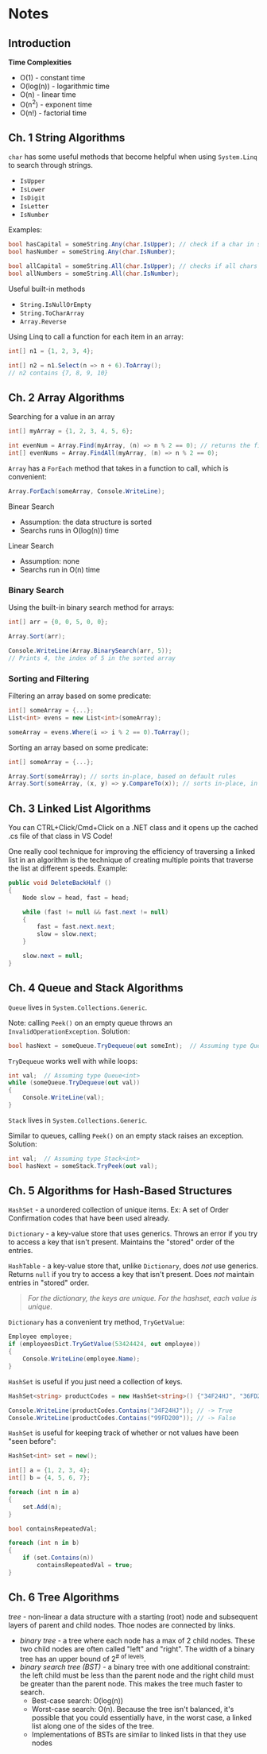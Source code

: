 # Notes

## Introduction

**Time Complexities**

* O(1) - constant time
* O(log(n)) - logarithmic time
* O(n) - linear time
* O(n<sup>2</sup>) - exponent time
* O(n!) - factorial time

## Ch. 1 String Algorithms

`char` has some useful methods that become helpful when using `System.Linq` to search through strings.
* `IsUpper`
* `IsLower`
* `IsDigit`
* `IsLetter`
* `IsNumber`

Examples:

```C#
bool hasCapital = someString.Any(char.IsUpper); // check if a char in string is uppercase
bool hasNumber = someString.Any(char.IsNumber);

bool allCapital = someString.All(char.IsUpper); // checks if all chars in string are uppercase
bool allNumbers = someString.All(char.IsNumber);
```

Useful built-in methods

* `String.IsNullOrEmpty`
* `String.ToCharArray`
*  `Array.Reverse`

Using Linq to call a function for each item in an array:

```C#
int[] n1 = {1, 2, 3, 4};

int[] n2 = n1.Select(n => n + 6).ToArray();
// n2 contains {7, 8, 9, 10}
```

## Ch. 2 Array Algorithms

Searching for a value in an array

```C#
int[] myArray = {1, 2, 3, 4, 5, 6};

int evenNum = Array.Find(myArray, (n) => n % 2 == 0); // returns the first match
int[] evenNums = Array.FindAll(myArray, (n) => n % 2 == 0);
```

`Array` has a `ForEach` method that takes in a function to call, which is convenient: 

```C#
Array.ForEach(someArray, Console.WriteLine);
```

Binear Search

* Assumption: the data structure is sorted 
* Searchs runs in O(log(n)) time

Linear Search

* Assumption: none
* Searchs run in O(n) time

### Binary Search

Using the built-in binary search method for arrays:

```C#
int[] arr = {0, 0, 5, 0, 0};

Array.Sort(arr);

Console.WriteLine(Array.BinarySearch(arr, 5));
// Prints 4, the index of 5 in the sorted array
```

### Sorting and Filtering

Filtering an array based on some predicate:

```C#
int[] someArray = {...};
List<int> evens = new List<int>(someArray);

someArray = evens.Where(i => i % 2 == 0).ToArray();
```

Sorting an array based on some predicate: 

```C#
int[] someArray = {...};

Array.Sort(someArray); // sorts in-place, based on default rules
Array.Sort(someArray, (x, y) => y.CompareTo(x)); // sorts in-place, in reverse order of default
```

## Ch. 3 Linked List Algorithms

You can CTRL+Click/Cmd+Click on a .NET class and it opens up the cached .cs file of that class in VS Code!

One really cool technique for improving the efficiency of traversing a linked list in an algorithm is the technique of creating multiple points that traverse the list at different speeds. Example:

```C#
public void DeleteBackHalf () 
{
    Node slow = head, fast = head;

    while (fast != null && fast.next != null) 
    {
        fast = fast.next.next;
        slow = slow.next;
    }

    slow.next = null;
}
```

## Ch. 4 Queue and Stack Algorithms

`Queue` lives in `System.Collections.Generic`.

Note: calling `Peek()` on an empty queue throws an `InvalidOperationException`. Solution: 

```C#
bool hasNext = someQueue.TryDequeue(out someInt);  // Assuming type Queue<int>
```

`TryDequeue` works well with while loops:

```C#
int val;  // Assuming type Queue<int>
while (someQueue.TryDequeue(out val))  
{
    Console.WriteLine(val);
}
```

`Stack` lives in `System.Collections.Generic`.

Similar to queues, calling `Peek()` on an empty stack raises an exception. Solution: 

```C#
int val;  // Assuming type Stack<int>
bool hasNext = someStack.TryPeek(out val);
```

## Ch. 5 Algorithms for Hash-Based Structures 

`HashSet` - a unordered collection of unique items. Ex: A set of Order Confirmation codes that have been used already. 

`Dictionary` - a key-value store that uses generics. Throws an error if you try to access a key that isn't present. Maintains the "stored" order of the entries.

`HashTable` - a key-value store that, unlike `Dictionary`, does _not_ use generics. Returns `null` if you try to access a key that isn't present. Does _not_ maintain entries in "stored" order.

> _For the dictionary, the keys are unique. For the hashset, each value is unique._

`Dictionary` has a convenient try method, `TryGetValue`:

```C#
Employee employee;
if (employeesDict.TryGetValue(53424424, out employee)) 
{
    Console.WriteLine(employee.Name);
}
```

`HashSet` is useful if you just need a collection of keys. 

```C#
HashSet<string> productCodes = new HashSet<string>() {"34F24HJ", "36FD20J", "8D2FN2R"};

Console.WriteLine(productCodes.Contains("34F24HJ")); // -> True
Console.WriteLine(productCodes.Contains("99FD200")); // -> False
```

`HashSet` is useful for keeping track of whether or not values have been "seen before": 

```C#
HashSet<int> set = new();

int[] a = {1, 2, 3, 4};
int[] b = {4, 5, 6, 7};

foreach (int n in a)
{
    set.Add(n);
} 

bool containsRepeatedVal;

foreach (int n in b)
{
    if (set.Contains(n))
        containsRepeatedVal = true;
}
```

## Ch. 6 Tree Algorithms

_tree_ - non-linear a data structure with a starting (root) node and subsequent layers of parent and child nodes. Thoe nodes are connected by links. 

* _binary tree_ - a tree where each node has a max of 2 child nodes. These two child nodes are often called "left" and "right". The width of a binary tree has an upper bound of 2<sup># of levels</sup>.
* _binary search tree (BST)_ - a binary tree with one additional constraint: the left child must be less than the parent node and the right child must be greater than the parent node. This makes the tree much faster to search. 
    * Best-case search: O(log(n))
    * Worst-case search: O(n). Because the tree isn't balanced, it's possible that you could essentially have, in the worst case, a linked list along one of the sides of the tree.
    * Implementations of BSTs are similar to linked lists in that they use nodes
